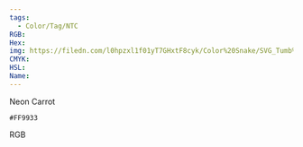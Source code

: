 ```yaml
---
tags:
  - Color/Tag/NTC
RGB:
Hex:
img: https://filedn.com/l0hpzxl1f01yT7GHxtF8cyk/Color%20Snake/SVG_Tumb%20Mass%20No%20Name/FF9933.svg
CMYK:
HSL:
Name:
---
```

Neon Carrot
```palette
#FF9933
```
RGB

